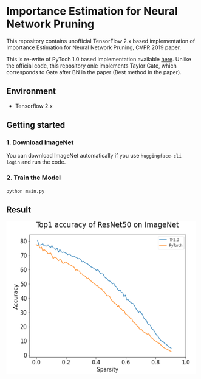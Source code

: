 # Importance Estimation for Neural Network Pruning

This repository contains unofficial TensorFlow 2.x based implementation of Importance Estimation for Neural Network Pruning, CVPR 2019 paper.

This is re-write of PyToch 1.0 based implementation available [here](https://github.com/NVlabs/Taylor_pruning). Unlike the official code, this repository onle implements Taylor Gate, which corresponds to Gate after BN in the paper (Best method in the paper).

## Environment
- Tensorflow 2.x

## Getting started


### 1. Download ImageNet

You can download ImageNet automatically if you use `huggingface-cli login` and run the code.

### 2. Train the Model

	python main.py
    
    
## Result

<img src="./image/result.PNG" width="500" height="400"/>

